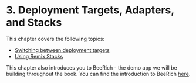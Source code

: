 # 3. Deployment Targets, Adapters, and Stacks

This chapter covers the following topics:

- [Switching between deployment targets](./switching-between-adapters/)
- [Using Remix Stacks](./using-remix-stacks/)

This chapter also introduces you to BeeRich - the demo app we will be building throughout the book. You can find the introduction to BeeRich [here](./bee-rich/README.md).
